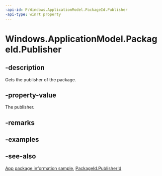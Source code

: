 ```yaml
---
-api-id: P:Windows.ApplicationModel.PackageId.Publisher
-api-type: winrt property
---
```


<!-- Property syntax
public string Publisher { get; }
-->

# Windows.ApplicationModel.PackageId.Publisher

## -description
Gets the publisher of the package.

## -property-value
The publisher.

## -remarks

## -examples

## -see-also
[App package information sample](http://code.msdn.microsoft.com/windowsapps/Package-sample-46e239fa), [PackageId.PublisherId](packageid_publisherid.md)